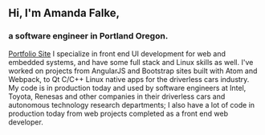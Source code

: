 ## Hi, I'm Amanda Falke,
### a software engineer in Portland Oregon.

[Portfolio Site](http://abstractmachines.net)
I specialize in front end UI development for web and embedded systems, and have
some full stack and Linux skills as well. I've worked on projects from AngularJS
and Bootstrap sites built with Atom and Webpack, to Qt C/C++ Linux native apps for the driverless cars industry. My code is in production today and used by software
engineers at Intel, Toyota, Renesas and other companies in their driverless
cars and autonomous technology research departments; I also have a lot of
code in production today from web projects completed as a front end web
developer. 
